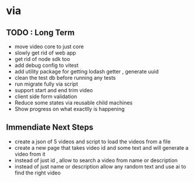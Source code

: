 # via

## TODO : Long Term

- move video core to just core
- slowly get rid of web app
- get rid of node sdk too
- add debug config to vitest
- add utility package for getting lodash getter , generate uuid
- clean the test db before running any tests
- run migrate fully via script
- support start and end trim video
- client side form validation
- Reduce some states via reusable child machines
- Show progress on what exactlly is happening

## Immendiate Next Steps

- create a json of 5 videos and script to load the videos from a file
- create a new page that takes video id and some text and will generate a video from it
- instead of just id , allow to search a video from name or description
- instead of just name or description allow any random text and use ai to find the right video
